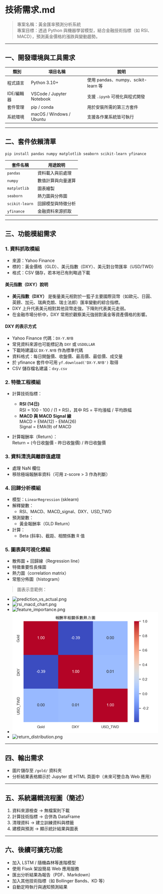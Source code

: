 # 技術需求.md  
> 專案名稱：黃金匯率預測分析系統  
> 專案目標：透過 Python 與機器學習模型，結合金融技術指標（如 RSI、MACD），預測黃金價格的漲跌與變動趨勢。

---

## 一、開發環境與工具需求

| 類別        | 項目名稱                  | 說明                                   |
|-------------|---------------------------|----------------------------------------|
| 程式語言    | Python 3.10+              | 使用 pandas、numpy、scikit-learn 等    |
| IDE/編輯器 | VSCode / Jupyter Notebook | 支援 `.ipynb` 可視化與程式開發        |
| 套件管理    | pip / conda               | 用於安裝所需的第三方套件               |
| 系統環境    | macOS / Windows / Ubuntu | 支援各作業系統皆可執行                 |

---

## 二、套件依賴清單

```bash
pip install pandas numpy matplotlib seaborn scikit-learn yfinance
```

| 套件名稱     | 用途說明                     |
|--------------|------------------------------|
| `pandas`     | 資料載入與前處理             |
| `numpy`      | 數值計算與向量運算           |
| `matplotlib` | 圖表繪製                     |
| `seaborn`    | 熱力圖與分佈圖               |
| `scikit-learn` | 回歸模型與特徵分析         |
| `yfinance`   | 金融資料來源抓取             |

---

## 三、功能模組需求

### 1. 資料抓取模組
- 來源：Yahoo Finance
- 標的：黃金價格（GLD）、美元指數（DXY）、美元對台幣匯率（USD/TWD）
- 格式：CSV 儲存，若本地已有則略過下載
#### 美元指數（DXY）說明
- **美元指數（DXY）** 是衡量美元相對於一籃子主要國際貨幣（如歐元、日圓、英鎊、加元、瑞典克朗、瑞士法郎）匯率變動的綜合指標。  
- DXY 上升代表美元相對其他貨幣走強，下降則代表美元走弱。  
- 在金融市場分析中，DXY 常用於觀察美元強弱對黃金等資產價格的影響。
#### DXY 的表示方式
- Yahoo Finance 代碼：`DX-Y.NYB`
- 常見資料來源也可能標記為 `DXY` 或 `USDOLLAR`
- 下載時建議以 `DX-Y.NYB` 作為標準代碼
- 資料格式：每日開盤價、收盤價、最高價、最低價、成交量
- 於 yfinance 套件中可用 `yf.download('DX-Y.NYB')` 取得
- CSV 儲存檔名建議：`dxy.csv`

### 2. 特徵工程模組
- 計算技術指標：
  - **RSI (14日)**  
    RSI = 100 - 100 / (1 + RS)，其中 RS = 平均漲幅 / 平均跌幅
  - **MACD 與 MACD Signal 線**  
    MACD = EMA(12) - EMA(26)  
    Signal = EMA(9) of MACD

- 計算報酬率（Return）：  
  Return = (今日收盤價 - 昨日收盤價) / 昨日收盤價

### 3. 資料清洗與離群值處理
- 處理 NaN 欄位
- 移除極端報酬率資料（可用 z-score > 3 作為判斷）

### 4. 回歸分析模組
- 模型：`LinearRegression` (sklearn)
- 解釋變數：
  - RSI、MACD、MACD_signal、DXY、USD_TWD
- 預測變數：
  - 黃金報酬率（GLD Return）
- 計算：
  - Beta (斜率)、截距、相關係數 R 值

### 5. 圖表與可視化模組
- 散佈圖 + 回歸線（Regression line）
- 特徵重要性長條圖
- 熱力圖（correlation matrix）
- 常態分佈圖（histogram）

> 圖表示意範例：

- ![prediction_vs_actual.png](./gold/prediction_vs_actual.png)
- ![rsi_macd_chart.png](./gold/rsi_macd_chart.png)
- ![feature_importance.png](./gold/feature_importance.png)
- ![correlation_heatmap.png](./gold/correlation_heatmap.png)
- ![return_distribution.png](./gold/return_distribution.png)

---

## 四、輸出需求

- 圖片儲存至 `/gold/` 資料夾
- 分析結果表格顯示於 Jupyter 或 HTML 頁面中（未來可整合為 Web 應用）

---

## 五、系統邏輯流程圖（簡述）

1. 資料來源檢查 → 無檔案則下載
2. 計算技術指標 → 合併為 DataFrame
3. 清理資料 → 建立訓練資料與標籤
4. 建模與預測 → 顯示統計結果與圖表

---

## 六、後續可擴充功能

- 加入 LSTM / 隨機森林等進階模型
- 使用 Flask 架設簡易 Web 應用服務
- 匯出分析結果為報告（PDF、Markdown）
- 加入其他技術指標（如 Bollinger Bands、KD 等）
- 自動定時執行與通知預測結果
